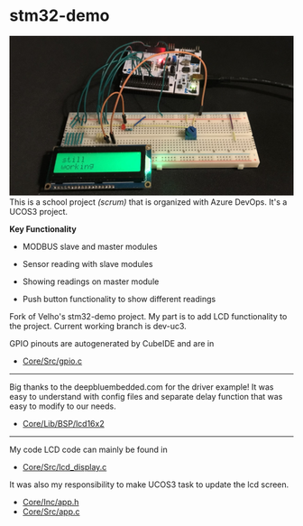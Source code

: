 # stm32-demo
![title](.pics\readme.jpg)
This is a school project *(scrum)* that is organized with Azure DevOps. It's a UCOS3 project.

**Key Functionality**
- MODBUS slave and master modules

- Sensor reading with slave modules
- Showing readings on master module
- Push button functionality to show different readings


Fork of Velho's stm32-demo project.
My part is to add LCD functionality to the project.
Current working branch is dev-uc3.


GPIO pinouts are autogenerated by CubeIDE and are in

- [Core/Src/gpio.c](Core/Src/gpio.c)

---
Big thanks to the deepbluembedded.com for the driver example!
It was easy to understand with config files and separate delay function
that was easy to modify to our needs.


- [Core/Lib/BSP/lcd16x2](Core/Lib/BSP/lcd16x2)

---
My code LCD code can mainly be found in

- [Core/Src/lcd_display.c](Core/Src/lcd_display.c)

It was also my responsibility to make UCOS3 task to update the lcd screen.

- [Core/Inc/app.h](Core/Inc/app.h)
- [Core/Src/app.c](Core/Src/app.c)